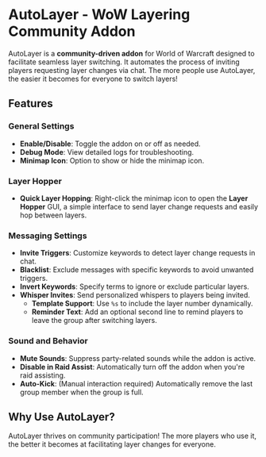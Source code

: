 # AutoLayer - WoW Layering Community Addon

AutoLayer is a **community-driven addon** for World of Warcraft designed to facilitate seamless layer switching. It automates the process of inviting players requesting layer changes via chat. The more people use AutoLayer, the easier it becomes for everyone to switch layers!

## Features

### General Settings
- **Enable/Disable**: Toggle the addon on or off as needed.
- **Debug Mode**: View detailed logs for troubleshooting.
- **Minimap Icon**: Option to show or hide the minimap icon.

### Layer Hopper
- **Quick Layer Hopping**: Right-click the minimap icon to open the **Layer Hopper** GUI, a simple interface to send layer change requests and easily hop between layers.

### Messaging Settings
- **Invite Triggers**: Customize keywords to detect layer change requests in chat.
- **Blacklist**: Exclude messages with specific keywords to avoid unwanted triggers.
- **Invert Keywords**: Specify terms to ignore or exclude particular layers.
- **Whisper Invites**: Send personalized whispers to players being invited.
  - **Template Support**: Use `%s` to include the layer number dynamically.
  - **Reminder Text**: Add an optional second line to remind players to leave the group after switching layers.

### Sound and Behavior
- **Mute Sounds**: Suppress party-related sounds while the addon is active.
- **Disable in Raid Assist**: Automatically turn off the addon when you're raid assisting.
- **Auto-Kick**: (Manual interaction required) Automatically remove the last group member when the group is full.


## Why Use AutoLayer?
AutoLayer thrives on community participation! The more players who use it, the better it becomes at facilitating layer changes for everyone.
